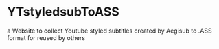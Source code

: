 # YTstyledsubToASS
a Website to collect Youtube styled subtitles created by Aegisub to .ASS format for reused by others
